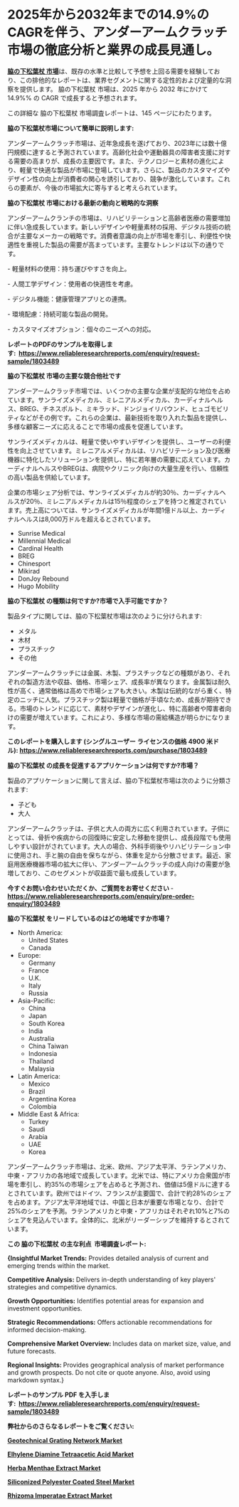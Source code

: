 <p><h1>2025年から2032年までの14.9%のCAGRを伴う、アンダーアームクラッチ市場の徹底分析と業界の成長見通し。</h1></p><p data-sourcepos="1:1-1:157"><strong><a href="https://www.reliableresearchreports.com/underarm-crutches-r1803489?utm_campaign=110&utm_medium=36&utm_source=Github&utm_content=ia&utm_term=03022025&utm_id=underarm-crutches">脇の下松葉杖 市場</a></strong>は、既存の水準と比較して予想を上回る需要を経験しており、この排他的なレポートは、業界セグメントに関する定性的および定量的な洞察を提供します。 脇の下松葉杖 市場は、2025 年から 2032 年にかけて 14.9%% の CAGR で成長すると予想されます。</p>
<p data-sourcepos="3:1-3:50">この詳細な 脇の下松葉杖 市場調査レポートは、145 ページにわたります。</p>
<p><strong>脇の下松葉杖市場について簡単に説明します:</strong></p>
<p><p>アンダーアームクラッチ市場は、近年急成長を遂げており、2023年には数十億円規模に達すると予測されています。高齢化社会や運動器具の障害者支援に対する需要の高まりが、成長の主要因です。また、テクノロジーと素材の進化により、軽量で快適な製品が市場に登場しています。さらに、製品のカスタマイズやデザイン性の向上が消費者の関心を誘引しており、競争が激化しています。これらの要素が、今後の市場拡大に寄与すると考えられています。</p></p>
<p><strong>脇の下松葉杖 市場における最新の動向と戦略的な洞察</strong></p>
<p><p>アンダーアームクランチの市場は、リハビリテーションと高齢者医療の需要増加に伴い急成長しています。新しいデザインや軽量素材の採用、デジタル技術の統合が主要なメーカーの戦略です。消費者意識の向上が市場を牽引し、利便性や快適性を重視した製品の需要が高まっています。主要なトレンドは以下の通りです。</p><p>- 軽量材料の使用：持ち運びやすさを向上。</p><p>- 人間工学デザイン：使用者の快適性を考慮。</p><p>- デジタル機能：健康管理アプリとの連携。</p><p>- 環境配慮：持続可能な製品の開発。</p><p>- カスタマイズオプション：個々のニーズへの対応。</p></p>
<p><strong>レポートのPDFのサンプルを取得します</strong><strong>:&nbsp;&nbsp;<a href="https://www.reliableresearchreports.com/enquiry/request-sample/1803489?utm_campaign=110&utm_medium=36&utm_source=Github&utm_content=ia&utm_term=03022025&utm_id=underarm-crutches">https://www.reliableresearchreports.com/enquiry/request-sample/1803489</a></strong></p>
<p><strong>脇の下松葉杖 市場の主要な競合他社です</strong></p>
<p><p>アンダーアームクラッチ市場では、いくつかの主要な企業が支配的な地位を占めています。サンライズメディカル、ミレニアルメディカル、カーディナルヘルス、BREG、チネスポルト、ミキラッド、ドンジョイリバウンド、ヒュゴモビリティなどがその例です。これらの企業は、最新技術を取り入れた製品を提供し、多様な顧客ニーズに応えることで市場の成長を促進しています。</p><p>サンライズメディカルは、軽量で使いやすいデザインを提供し、ユーザーの利便性を向上させています。ミレニアルメディカルは、リハビリテーション及び医療機器に特化したソリューションを提供し、特に若年層の需要に応えています。カーディナルヘルスやBREGは、病院やクリニック向けの大量生産を行い、信頼性の高い製品を供給しています。</p><p>企業の市場シェア分析では、サンライズメディカルが約30％、カーディナルヘルスが20％、ミレニアルメディカルは15％程度のシェアを持つと推定されています。売上高については、サンライズメディカルが年間1億ドル以上、カーディナルヘルスは8,000万ドルを超えるとされています。</p></p>
<p><ul><li>Sunrise Medical</li><li>Millennial Medical</li><li>Cardinal Health</li><li>BREG</li><li>Chinesport</li><li>Mikirad</li><li>DonJoy Rebound</li><li>Hugo Mobility</li></ul></p>
<p><strong>脇の下松葉杖 の種類は何ですか?市場で入手可能ですか？</strong></p>
<p>製品タイプに関しては、脇の下松葉杖市場は次のように分けられます:</p>
<p><ul><li>メタル</li><li>木材</li><li>プラスチック</li><li>その他</li></ul></p>
<p><p>アンダーアームクラッチには金属、木製、プラスチックなどの種類があり、それぞれの製造方法や収益、価格、市場シェア、成長率が異なります。金属製は耐久性が高く、通常価格は高めで市場シェアも大きい。木製は伝統的ながら重く、特定のニッチに人気。プラスチック製は軽量で価格が手頃なため、成長が期待できる。市場のトレンドに応じて、素材やデザインが進化し、特に高齢者や障害者向けの需要が増えています。これにより、多様な市場の需給構造が明らかになります。</p></p>
<p><strong>このレポートを購入します (シングルユーザー ライセンスの価格 4900 米ドル):&nbsp;<a href="https://www.reliableresearchreports.com/purchase/1803489?utm_campaign=110&utm_medium=36&utm_source=Github&utm_content=ia&utm_term=03022025&utm_id=underarm-crutches">https://www.reliableresearchreports.com/purchase/1803489</a></strong></p>
<p><strong>脇の下松葉杖 の成長を促進するアプリケーションは何ですか?市場？</strong></p>
<p>製品のアプリケーションに関して言えば、脇の下松葉杖市場は次のように分類されます:</p>
<p><ul><li>子ども</li><li>大人</li></ul></p>
<p><p>アンダーアームクラッチは、子供と大人の両方に広く利用されています。子供にとっては、骨折や疾病からの回復時に安定した移動を提供し、成長段階でも使用しやすい設計がされています。大人の場合、外科手術後やリハビリテーション中に使用され、手と腕の自由を保ちながら、体重を足から分散させます。最近、家庭用医療機器市場の拡大に伴い、アンダーアームクラッチの成人向けの需要が急増しており、このセグメントが収益面で最も成長しています。</p></p>
<p><strong>今すぐお問い合わせいただくか、ご質問をお寄せください</strong><strong>&nbsp;</strong>-<strong><a href="https://www.reliableresearchreports.com/enquiry/pre-order-enquiry/1803489?utm_campaign=110&utm_medium=36&utm_source=Github&utm_content=ia&utm_term=03022025&utm_id=underarm-crutches">https://www.reliableresearchreports.com/enquiry/pre-order-enquiry/1803489</a></strong></p>
<p><strong>脇の下松葉杖 をリードしているのはどの地域ですか市場？</strong></p>
<p><ul>
    <li>
        North America:
        <ul>
            <li>United States</li>
            <li>Canada</li>
        </ul>
    </li>
    <li>
        Europe:
        <ul>
            <li>Germany</li>
            <li>France</li>
            <li>U.K.</li>
            <li>Italy</li>
            <li>Russia</li>
        </ul>
    </li>
    <li>
        Asia-Pacific:
        <ul>
            <li>China</li>
            <li>Japan</li>
            <li>South Korea</li>
            <li>India</li>
            <li>Australia</li>
            <li>China Taiwan</li>
            <li>Indonesia</li>
            <li>Thailand</li>
            <li>Malaysia</li>
        </ul>
    </li>
    <li>
        Latin America:
        <ul>
            <li>Mexico</li>
            <li>Brazil</li>
            <li>Argentina Korea</li>
            <li>Colombia</li>
        </ul>
    </li>
    <li>
        Middle East & Africa:
        <ul>
            <li>Turkey</li>
            <li>Saudi</li>
            <li>Arabia</li>
            <li>UAE</li>
            <li>Korea</li>
        </ul>
    </li>
    </ul></p>
<p><p>アンダーアームクラッチ市場は、北米、欧州、アジア太平洋、ラテンアメリカ、中東・アフリカの各地域で成長しています。北米では、特にアメリカ合衆国が市場を牽引し、約35%の市場シェアを占めると予測され、価値は5億ドルに達するとされています。欧州ではドイツ、フランスが主要国で、合計で約28%のシェアを占めます。アジア太平洋地域では、中国と日本が重要な市場となり、合計で25%のシェアを予測。ラテンアメリカと中東・アフリカはそれぞれ10%と7%のシェアを見込んでいます。全体的に、北米がリーダーシップを維持するとされています。</p></p>
<p><strong>この 脇の下松葉杖 の主な利点&nbsp; 市場調査レポート:</strong></p>
<p><strong>{Insightful Market Trends:</strong> Provides detailed analysis of current and emerging trends within the market.</p>
<p><strong>Competitive Analysis:</strong> Delivers in-depth understanding of key players' strategies and competitive dynamics.</p>
<p><strong>Growth Opportunities:</strong> Identifies potential areas for expansion and investment opportunities.</p>
<p><strong>Strategic Recommendations:</strong> Offers actionable recommendations for informed decision-making.</p>
<p><strong>Comprehensive Market Overview: </strong>Includes data on market size, value, and future forecasts.</p>
<p><strong>Regional Insights: </strong>Provides geographical analysis of market performance and growth prospects. Do not cite or quote anyone. Also, avoid using markdown syntax.}</p>
<p><strong>レポートのサンプル PDF を入手します:&nbsp;</strong><strong>&nbsp;<a href="https://www.reliableresearchreports.com/enquiry/request-sample/1803489?utm_campaign=110&utm_medium=36&utm_source=Github&utm_content=ia&utm_term=03022025&utm_id=underarm-crutches">https://www.reliableresearchreports.com/enquiry/request-sample/1803489</a></strong></p>
<p></p>
<p></p>
<p></p>
<p></p>
<p><strong>弊社からのさらなるレポートをご覧ください:</strong></p>
<p><strong><p><a href="https://github.com/sholympia197070/Market-Research-Report-List-1/blob/main/geotechnical-grating-network-market.md?utm_campaign=110&utm_medium=36&utm_source=Github&utm_content=ia&utm_term=03022025&utm_id=underarm-crutches">Geotechnical Grating Network Market</a></p><p><a href="https://github.com/techerghalim/Market-Research-Report-List-1/blob/main/elhylene-diamine-tetraacetic-acid-market.md?utm_campaign=110&utm_medium=36&utm_source=Github&utm_content=ia&utm_term=03022025&utm_id=underarm-crutches">Elhylene Diamine Tetraacetic Acid Market</a></p><p><a href="https://github.com/philaphindo/Market-Research-Report-List-1/blob/main/herba-menthae-extract-market.md?utm_campaign=110&utm_medium=36&utm_source=Github&utm_content=ia&utm_term=03022025&utm_id=underarm-crutches">Herba Menthae Extract Market</a></p><p><a href="https://github.com/aiexisaliwan/Market-Research-Report-List-1/blob/main/siliconized-polyester-coated-steel-market.md?utm_campaign=110&utm_medium=36&utm_source=Github&utm_content=ia&utm_term=03022025&utm_id=underarm-crutches">Siliconized Polyester Coated Steel Market</a></p><p><a href="https://github.com/janraimondo83/Market-Research-Report-List-1/blob/main/rhizoma-imperatae-extract-market.md?utm_campaign=110&utm_medium=36&utm_source=Github&utm_content=ia&utm_term=03022025&utm_id=underarm-crutches">Rhizoma Imperatae Extract Market</a></p></strong></p>